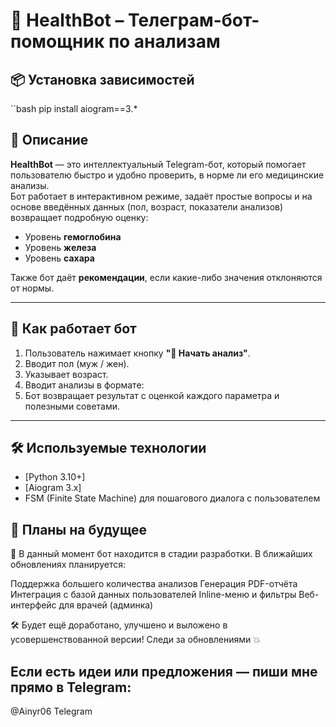 # 🤖 HealthBot – Телеграм-бот-помощник по анализам

## 📦 Установка зависимостей

``bash
pip install aiogram==3.*


## 📌 Описание

**HealthBot** — это интеллектуальный Telegram-бот, который помогает пользователю быстро и удобно проверить, в норме ли его медицинские анализы.  
Бот работает в интерактивном режиме, задаёт простые вопросы и на основе введённых данных (пол, возраст, показатели анализов) возвращает подробную оценку:

- Уровень **гемоглобина**
- Уровень **железа**
- Уровень **сахара**

Также бот даёт **рекомендации**, если какие-либо значения отклоняются от нормы.

---

## 🚀 Как работает бот

1. Пользователь нажимает кнопку **"🧪 Начать анализ"**.
2. Вводит пол (муж / жен).
3. Указывает возраст.
4. Вводит анализы в формате:
5. Бот возвращает результат с оценкой каждого параметра и полезными советами.

---

## 🛠️ Используемые технологии

- [Python 3.10+]
- [Aiogram 3.x]
- FSM (Finite State Machine) для пошагового диалога с пользователем

## 🔮 Планы на будущее
🚧 В данный момент бот находится в стадии разработки.
В ближайших обновлениях планируется:

Поддержка большего количества анализов
Генерация PDF-отчёта
Интеграция с базой данных пользователей
Inline-меню и фильтры
Веб-интерфейс для врачей (админка)

🛠️ Будет ещё доработано, улучшено и выложено в усовершенствованной версии! Следи за обновлениями 💥

## Если есть идеи или предложения — пиши мне прямо в Telegram:
@Ainyr06 Telegram



